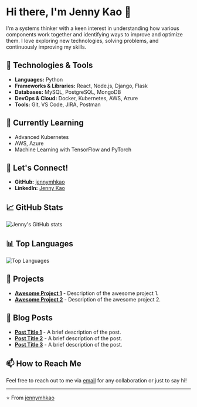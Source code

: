 # Hi there, I'm Jenny Kao 👋

I'm a systems thinker with a keen interest in understanding how various components work together and identifying ways to improve and optimize them. I love exploring new technologies, solving problems, and continuously improving my skills.

## 🔧 Technologies & Tools

- **Languages:** Python 
- **Frameworks & Libraries:** React, Node.js, Django, Flask
- **Databases:** MySQL, PostgreSQL, MongoDB
- **DevOps & Cloud:** Docker, Kubernetes, AWS, Azure 
- **Tools:** Git, VS Code, JIRA, Postman

## 🌱 Currently Learning

- Advanced Kubernetes
- AWS, Azure
- Machine Learning with TensorFlow and PyTorch

## 💬 Let's Connect!

- **GitHub:** [jennymhkao](https://github.com/jennymhkao)
- **LinkedIn:** [Jenny Kao](https://www.linkedin.com/in/jenny-kao/)

## 📈 GitHub Stats

![Jenny's GitHub stats](https://github-readme-stats.vercel.app/api?username=jennymhkao&show_icons=true&theme=radical)

## 📊 Top Languages

![Top Languages](https://github-readme-stats.vercel.app/api/top-langs/?username=jennymhkao&layout=compact&theme=radical)

## 🌟 Projects

- [**Awesome Project 1**](https://github.com/jennymhkao/awesome-project-1) - Description of the awesome project 1.
- [**Awesome Project 2**](https://github.com/jennymhkao/awesome-project-2) - Description of the awesome project 2. 

## 📝 Blog Posts

- [**Post Title 1**](https://jennymhkao.medium.com/post-title-1) - A brief description of the post.
- [**Post Title 2**](https://jennymhkao.medium.com/post-title-2) - A brief description of the post.
- [**Post Title 3**](https://jennymhkao.medium.com/post-title-3) - A brief description of the post.

## 📫 How to Reach Me

Feel free to reach out to me via [email](mailto:jennymhkao@gmail.com) for any collaboration or just to say hi!

---

⭐️ From [jennymhkao](https://github.com/jennymhkao)
